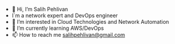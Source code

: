 - 👋 Hi, I’m Salih Pehlivan
- I`m a network expert and DevOps engineer
- 👀 I’m interested in Cloud Technologies and Network Automation
- 🌱 I’m currently learning AWS/DevOps
- 📫 How to reach me salihpehlivan@gmail.com

<!---
salihpehlivan/salihpehlivan is a ✨ special ✨ repository because its `README.md` (this file) appears on your GitHub profile.
You can click the Preview link to take a look at your changes.
--->
